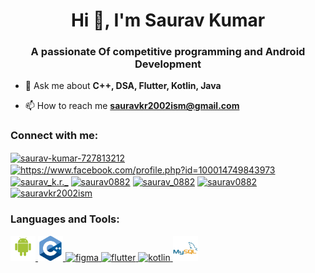<h1 align="center">Hi 👋, I'm Saurav Kumar</h1>
<h3 align="center">A passionate Of competitive programming and Android Development</h3>

- 💬 Ask me about **C++, DSA, Flutter, Kotlin, Java**

- 📫 How to reach me **sauravkr2002ism@gmail.com**

<h3 align="left">Connect with me:</h3>
<p align="left">
<a href="https://linkedin.com/in/saurav-kumar-727813212" target="blank"><img align="center" src="https://raw.githubusercontent.com/rahuldkjain/github-profile-readme-generator/master/src/images/icons/Social/linked-in-alt.svg" alt="saurav-kumar-727813212" height="30" width="40" /></a>
<a href="https://fb.com/profile.php?id=100014749843973" target="blank"><img align="center" src="https://raw.githubusercontent.com/rahuldkjain/github-profile-readme-generator/master/src/images/icons/Social/facebook.svg" alt="https://www.facebook.com/profile.php?id=100014749843973" height="30" width="40" /></a>
<a href="https://instagram.com/saurav_k.r._" target="blank"><img align="center" src="https://raw.githubusercontent.com/rahuldkjain/github-profile-readme-generator/master/src/images/icons/Social/instagram.svg" alt="saurav_k.r._" height="30" width="40" /></a>
<a href="https://www.codechef.com/users/saurav0882" target="blank"><img align="center" src="https://cdn.jsdelivr.net/npm/simple-icons@3.1.0/icons/codechef.svg" alt="saurav0882" height="30" width="40" /></a>
<a href="https://codeforces.com/profile/saurav_0882" target="blank"><img align="center" src="https://raw.githubusercontent.com/rahuldkjain/github-profile-readme-generator/master/src/images/icons/Social/codeforces.svg" alt="saurav_0882" height="30" width="40" /></a>
<a href="https://www.leetcode.com/saurav0882" target="blank"><img align="center" src="https://raw.githubusercontent.com/rahuldkjain/github-profile-readme-generator/master/src/images/icons/Social/leet-code.svg" alt="saurav0882" height="30" width="40" /></a>
<a href="https://auth.geeksforgeeks.org/user/sauravkr2002ism" target="blank"><img align="center" src="https://raw.githubusercontent.com/rahuldkjain/github-profile-readme-generator/master/src/images/icons/Social/geeks-for-geeks.svg" alt="sauravkr2002ism" height="30" width="40" /></a>
</p>

<h3 align="left">Languages and Tools:</h3>
<p align="left"> <a href="https://developer.android.com" target="_blank" rel="noreferrer"> <img src="https://raw.githubusercontent.com/devicons/devicon/master/icons/android/android-original-wordmark.svg" alt="android" width="40" height="40"/> </a> <a href="https://www.w3schools.com/cpp/" target="_blank" rel="noreferrer"> <img src="https://raw.githubusercontent.com/devicons/devicon/master/icons/cplusplus/cplusplus-original.svg" alt="cplusplus" width="40" height="40"/> </a> <a href="https://www.figma.com/" target="_blank" rel="noreferrer"> <img src="https://www.vectorlogo.zone/logos/figma/figma-icon.svg" alt="figma" width="40" height="40"/> </a> <a href="https://flutter.dev" target="_blank" rel="noreferrer"> <img src="https://www.vectorlogo.zone/logos/flutterio/flutterio-icon.svg" alt="flutter" width="40" height="40"/> </a> <a href="https://kotlinlang.org" target="_blank" rel="noreferrer"> <img src="https://www.vectorlogo.zone/logos/kotlinlang/kotlinlang-icon.svg" alt="kotlin" width="40" height="40"/> </a> <a href="https://www.mysql.com/" target="_blank" rel="noreferrer"> <img src="https://raw.githubusercontent.com/devicons/devicon/master/icons/mysql/mysql-original-wordmark.svg" alt="mysql" width="40" height="40"/> </a> </p>

